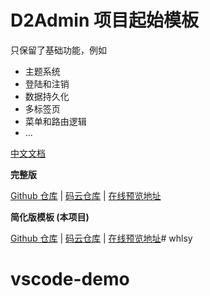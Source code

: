 # D2Admin 项目起始模板

只保留了基础功能，例如

* 主题系统
* 登陆和注销
* 数据持久化
* 多标签页
* 菜单和路由逻辑
* ...

[中文文档](http://d2admin.fairyever.com/zh/)

**完整版**

[Github 仓库](https://github.com/d2-projects/d2-admin) | 
[码云仓库](https://gitee.com/fairyever/d2-admin) | 
[在线预览地址](https://fairyever.gitee.io/d2-admin-preview)

**简化版模板 (本项目)**

[Github 仓库](https://github.com/d2-projects/d2-admin-start-kit) | 
[码云仓库](https://gitee.com/fairyever/d2-admin-start-kit) | 
[在线预览地址](https://fairyever.gitee.io/d2-admin-start-kit-preview/#/index)# whlsy
# vscode-demo
